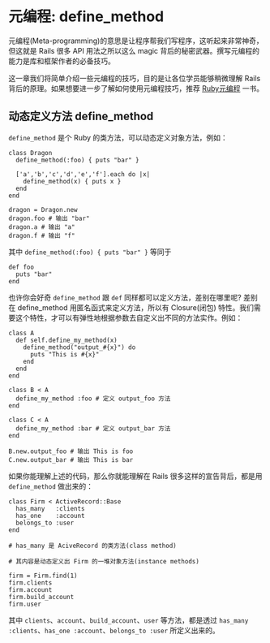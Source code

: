 # 元编程: define_method

元编程(Meta-programming)的意思是让程序帮我们写程序，这听起来非常神奇，但这就是 Rails 很多 API 用法之所以这么 magic 背后的秘密武器。撰写元编程的能力是库和框架作者的必备技巧。

这一章我们将简单介绍一些元编程的技巧，目的是让各位学员能够稍微理解 Rails 背后的原理。如果想要进一步了解如何使用元编程技巧，推荐 [Ruby元编程](https://book.douban.com/subject/26575429/) 一书。

## 动态定义方法 define_method

`define_method` 是个 Ruby 的类方法，可以动态定义对象方法，例如：

```
class Dragon
  define_method(:foo) { puts "bar" }

  ['a','b','c','d','e','f'].each do |x|
    define_method(x) { puts x }
  end
end

dragon = Dragon.new
dragon.foo # 输出 "bar"
dragon.a # 输出 "a"
dragon.f # 输出 "f"
```

其中 `define_method(:foo) { puts "bar" }` 等同于

```
def foo
  puts "bar"
end
```

也许你会好奇 `define_method` 跟 `def` 同样都可以定义方法，差别在哪里呢? 差别在 define_method 用匿名函式来定义方法，所以有 Closure(闭包) 特性。我们需要这个特性，才可以有弹性地根据参数去自定义出不同的方法实作。例如：

```
class A
  def self.define_my_method(x)
    define_method("output_#{x}") do
      puts "This is #{x}"
    end
  end
end

class B < A
  define_my_method :foo # 定义 output_foo 方法
end

class C < A
  define_my_method :bar # 定义 output_bar 方法
end

B.new.output_foo # 输出 This is foo
C.new.output_bar # 输出 This is bar
```

如果你能理解上述的代码，那么你就能理解在 Rails 很多这样的宣告背后，都是用 `define_method` 做出来的：

```
class Firm < ActiveRecord::Base
  has_many   :clients
  has_one    :account
  belongs_to :user
end

# has_many 是 AciveRecord 的类方法(class method)

# 其内容是动态定义出 Firm 的一堆对象方法(instance methods)

firm = Firm.find(1)
firm.clients
firm.account
firm.build_account
firm.user
```

其中 `clients`、`account`、`build_account`、`user` 等方法，都是透过 `has_many :clients`、`has_one :account`、`belongs_to :user` 所定义出来的。
